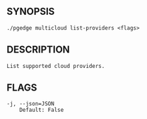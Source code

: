 ## SYNOPSIS
    ./pgedge multicloud list-providers <flags>
 
## DESCRIPTION
    List supported cloud providers.
 
## FLAGS
    -j, --json=JSON
        Default: False
